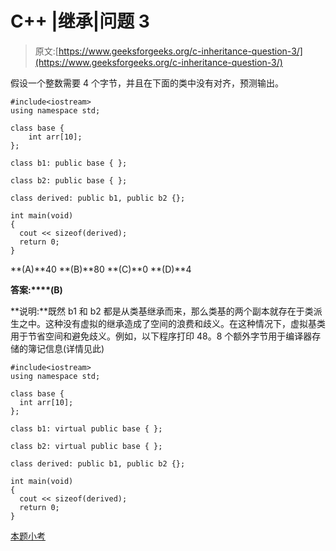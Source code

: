 # C++ |继承|问题 3

> 原文:[https://www.geeksforgeeks.org/c-inheritance-question-3/](https://www.geeksforgeeks.org/c-inheritance-question-3/)

假设一个整数需要 4 个字节，并且在下面的类中没有对齐，预测输出。

```
#include<iostream>
using namespace std;

class base {
    int arr[10];
};

class b1: public base { };

class b2: public base { };

class derived: public b1, public b2 {};

int main(void)
{
  cout << sizeof(derived);
  return 0;
}
```

**(A)**40
**(B)**80
**(C)**0
**(D)**4

**答案:****(B)**

**说明:**既然 b1 和 b2 都是从类基继承而来，那么类基的两个副本就存在于类派生之中。这种没有虚拟的继承造成了空间的浪费和歧义。在这种情况下，虚拟基类用于节省空间和避免歧义。例如，以下程序打印 48。8 个额外字节用于编译器存储的簿记信息(详情见此)

```
#include<iostream>
using namespace std;

class base {
  int arr[10];     
};

class b1: virtual public base { };

class b2: virtual public base { };

class derived: public b1, public b2 {};

int main(void)
{ 
  cout << sizeof(derived);
  return 0;
} 
```

[本题小考](https://www.geeksforgeeks.org/quiz-corner-gq/)